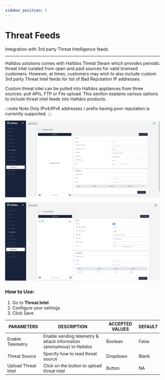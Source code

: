 ```yaml
---
sidebar_position: 5
---
```


# Threat Feeds

Integration with 3rd party Threat Intelligence feeds

---

Haltdos solutions comes with Haltdos Threat Steam which provides periodic threat intel curated from open and paid sources for valid licensed customers. However, at times, customers may wish to also include custom 3rd party Threat Intel feeds for list of Bad Reputation IP addresses.

Custom threat intel can be pulled into Haltdos appliances from three sources: pull APIs, FTP or File upload. This section explains various options to include threat intel feeds into Haltdos products.

:::note Note
Only IPv4/IPv6 addresses / prefix having poor reputation is currently supported.
:::

![threat_feeds](/img/platform/v7/docs/threat_feeds1.png)

![threat_feeds](/img/platform/v7/docs/threat_feeds2.png)

### How to Use:

1. Go to **Threat Intel**
2. Configure your settings
3. Click Save

| PARAMETERS          | DESCRIPTION                                                          | ACCEPTED VALUES | DEFAULT |
|---------------------|----------------------------------------------------------------------|-----------------|---------|
| Enable Telemetry    | Enable sending telemetry & attack information (anonymous) to Haltdos | Boolean         | False   |
| Threat Source       | Specify how to read threat source                                    | Dropdown        | Blank   |
| Upload Threat Intel | Click on the button to upload threat intel                           | Button          | NA      |

